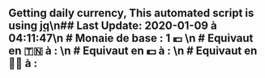 ## Getting daily currency, This automated script is using [jq](https://stedolan.github.io/jq/)\n## Last Update:  2020-01-09 à 04:11:47\n # Monaie de base : 1 💶 \n # Equivaut en 🇹🇳 à :  \n # Equivaut en 💵 à : \n # Equivaut en 🐱‍💻 à : 
